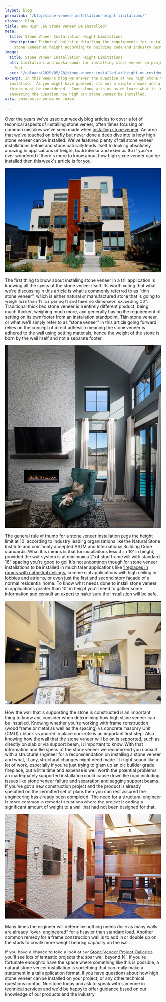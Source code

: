 ```yaml
---
layout: blog
permalink: "/blog/stone-veneer-installation-height-limitations/"
classes: blog
title: How High Can Stone Veneer Be Installed?
meta:
  title: Stone Veneer Installation Height Limitations
  description: Technical bulletin detailing the requirements for installing natural
    stone veneer at height according to building code and industry best practices.
image:
  title: Stone Veneer Installation Height Limitations
  alt: Limitations and workarounds for installing stone veneer on projects above ten
    feet
  src: "/uploads/2020/05/28/stone-veneer-installed-at-height-on-residential-fireplace.jpg"
excerpt: In this week's blog we answer the question of how high stone veneer can be
  installed.  As you might have guessed, its not a simple answer and a lot of different
  things must be considered.  Come along with us as we learn what is important when
  answering the question how high can stone veneer be installed.
date: 2020-05-27 00:00:00 -0400

---
```

Over the years we've used our weekly blog articles to cover a lot of technical aspects of installing stone veneer, often times focusing on common mistakes we've seen made when [installing stone veneer](https://www.norstoneusa.com/how-to-install-stacked-stone/). An area that we've touched on briefly but never done a deep dive into is how high stone veneer can be installed. We've featured plenty of tall stone veneer installations before and stone naturally lends itself to looking absolutely amazing in applications of height, both interior and exterior. So if you've ever wondered if there's more to know about how high stone veneer can be installed then this week's article is for you.

![Norstone Ochre Blend Stone Veneer installed on a two story residential facade](/uploads/2020/05/28/stone-veneer-installed-at-height-on-residential-facade.jpg)

The first thing to know about installing stone veneer in a tall application is knowing all the specs of the stone veneer itself. Its worth noting that what we're discussing in this article is what is commonly referred to as “thin stone veneer”, which is either natural or manufactured stone that is going to weigh less than 15 lbs per sq ft and have no dimension exceeding 36”. Traditional thick bed stone veneer is a entirely different product, being much thicker, weighing much more, and generally having the requirement of setting on its own footer from an installation standpoint. Thin stone veneer, or what we'll simply refer to as “stone veneer” in this article going forward relies on the concept of direct adhesion meaning the stone veneer is adhered to the wall using setting materials, hence the weight of the stone is born by the wall itself and not a separate footer.

![Norstone White Quartz Stone Veneer installed on a large fireplace with cathedral ceilings](/uploads/2020/05/28/stone-veneer-installed-at-height-on-residential-fireplace.jpg)

The general rule of thumb for a stone veneer installation pegs the height limit at 10' according to industry leading organizations like the Natural Stone Institute and commonly accepted ASTM and International Building Code standards. What this means is that for installations less than 10' in height, provided the wall system is at minimum a 2'x4 stud frame will with standard 16” spacing you're good to go! It's not uncommon though for stone veneer installations to be installed in much taller applications like [fireplaces in rooms with cathedral ceilings](https://www.norstoneusa.com/blog/ochre-corner-fireplace-vertical-metal-insert/), commercial applications with high ceiling in lobbies and atriums, or even just the first and second story facade of a normal residential home. To know what needs done to install stone veneer in applications greater than 10' in height you'll need to gather some information and consult an expert to make sure the installation will be safe.

![Norstone Ebony Aksent 3D Panels installed vertically in a two story bank lobby](/uploads/2020/05/28/stone-veneer-installed-at-height-in-bank-lobby.jpg)

How the wall that is supporting the stone is constructed is an important thing to know and consider when determining how high stone veneer can be installed. Knowing whether you're working with frame construction (wood frame or metal as well as the spacing) vs concrete masonry Unit (CMU) / block vs poured in place concrete is an important first step. Also knowing how the wall that the stone veneer will be on is supported, such as directly on slab or via support beam, is important to know. With that information and the specs of the stone veneer we recommend you consult with a structural engineer for a recommendation on installing a stone veneer and what, if any, structural changes might need made. It might sound like a lot of work, especially if you're just trying to glam up an old builder grade fireplace, but a little time and expense is well worth the potential problems an inadequately supported installation could cause down the road including issues like [stone veneer failure](https://www.norstoneusa.com/blog/stone-veneer-spot-bonding-failure/) and separation and sagging support beams. If you've got a new construction project and the product is already specified on the permitted set of plans then you can rest assured the engineering has already been completed. The need for a structural engineer is more common in remodel situations where the project is adding a significant amount of weight to a wall that had not been designed for that.

![Norstone White Quartz Stone Veneer installed in a multi story hotel lobby](/uploads/2020/05/28/stone-veneer-installed-at-height-in-hotel-lobby.JPG)

Many times the engineer will determine nothing needs done as many walls are already “over- engineered” for a heavier than standard load. Another common remedy for a frame construction wall is to add in or double up on the studs to create more weight bearing capacity on the wall.

If you have a chance to take a look at our [Stone Veneer Project Galleries](https://www.norstoneusa.com/gallery/) you'll see lots of fantastic projects that soar well beyond 10'. If you're fortunate enough to have the space where something like this is possible, a natural stone veneer installation is something that can really make a statement in a tall application format. If you have questions about how high stone veneer can be installed on your project, or any other technical questions contact Norstone today and ask to speak with someone in technical services and we'd be happy to offer guidance based on our knowledge of our products and the industry.